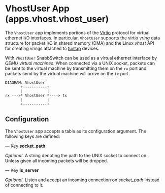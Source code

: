 # VhostUser App (apps.vhost.vhost_user)

The `VhostUser` app implements portions of the
[Virtio](http://ozlabs.org/~rusty/virtio-spec/virtio-paper.pdf) protocol
for virtual ethernet I/O interfaces. In particular, `VhostUser` supports
the virtio *vring* data structure for packet I/O in shared memory (DMA)
and the Linux *vhost* API for creating vrings attached to
[tuntap](https://www.kernel.org/doc/Documentation/networking/tuntap.txt)
devices.

With `VhostUser` SnabbSwitch can be used as a virtual ethernet interface
by *QEMU virtual machines*. When connected via a UNIX socket, packets can
be sent to the virtual machine by transmitting them on the `rx` port and
packets send by the virtual machine will arrive on the `tx` port.

    DIAGRAM: VhostUser
           +-----------+
           |           |
    rx --->* VhostUser *----> tx
           |           |
           +-----------+

## Configuration

The `VhostUser` app accepts a table as its configuration argument. The
following keys are defined:

— Key **socket_path**

*Optional*. A string denoting the path to the UNIX socket to connect
on. Unless given all incoming packets will be dropped.

— Key **is_server**

*Optional*. Listen and accept an incoming connection on *socket_path*
instead of connecting to it.
